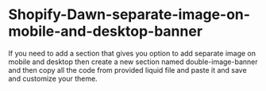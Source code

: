 # Shopify-Dawn-separate-image-on-mobile-and-desktop-banner
If you need to add a section that gives you option to add separate image on mobile and desktop then create a new section named double-image-banner and then copy all the code from provided liquid file and paste it and save and customize your theme.

